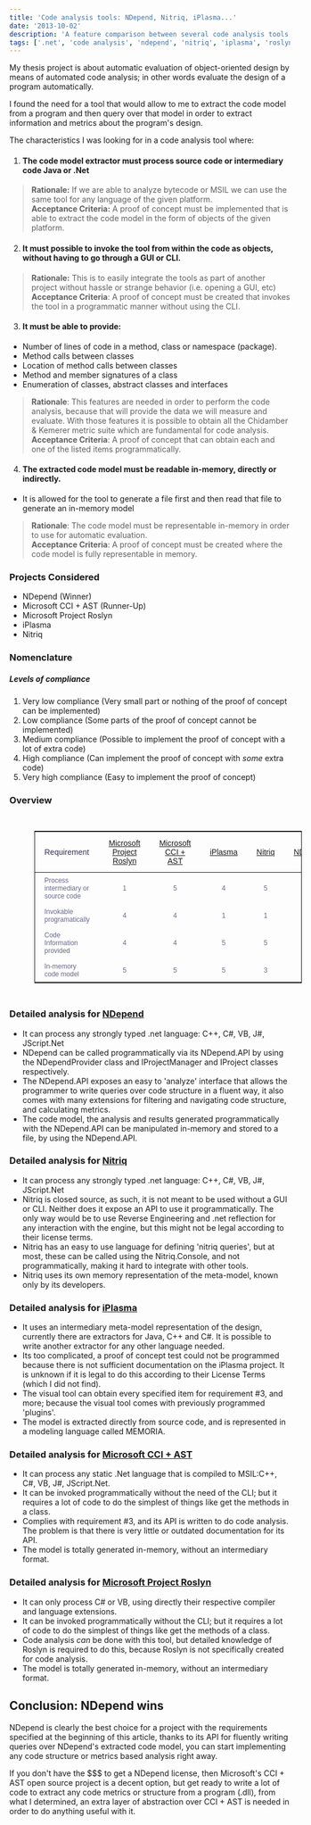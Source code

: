 ```yaml
---
title: 'Code analysis tools: NDepend, Nitriq, iPlasma...'
date: '2013-10-02'
description: 'A feature comparison between several code analysis tools available.'
tags: ['.net', 'code analysis', 'ndepend', 'nitriq', 'iplasma', 'roslyn', 'java', 'microsoft cci', 'microsoft cci ast']
---
```


My thesis project is about automatic evaluation of object-oriented design by means of automated code analysis; in other words evaluate the design of a program automatically. 

I found the need for a tool that would allow to me to extract the code model from a program and then query over that model in order to extract information and metrics about the program's design.

The characteristics I was looking for in a code analysis tool where:

1. #### The code model extractor must process source code or intermediary code Java or .Net
> **Rationale:** If we are able to analyze bytecode or MSIL we can use the same tool for any language of the given platform.  
> **Acceptance Criteria:** A proof of concept must be implemented that is able to extract the code model in the form of objects of the given platform.

2. #### It must possible to invoke the tool from within the code as objects, without having to go through a GUI or CLI.
> **Rationale:** This is to easily integrate the tools as part of another project without hassle or strange behavior (i.e. opening a GUI, etc)  
> **Acceptance Criteria**: A proof of concept must be created that invokes the tool in a programmatic manner without using the CLI.

3. #### It must be able to provide:
  - Number of lines of code in a method, class or namespace (package).
  - Method calls between classes
  - Location of method calls between classes
  - Method and member signatures of a class
  - Enumeration of classes, abstract classes and interfaces

  > **Rationale**: This features are needed in order to perform the code analysis, because that will provide the data we will measure and evaluate. With those features it is possible to obtain all the Chidamber & Kemerer metric suite which are fundamental for code analysis.  
  > **Acceptance Criteria**: A proof of concept that can obtain each and one of the listed items programmatically.

4. #### The extracted code model must be readable in-memory, directly or indirectly.
  - It is allowed for the tool to generate a file first and then read that file to generate an in-memory model

  > **Rationale**: The code model must be representable in-memory in order to use for automatic evaluation.  
  > **Acceptance Criteria**: A proof of concept must be created where the code model is fully representable in memory.

### Projects Considered

- NDepend (Winner)
- Microsoft CCI + AST (Runner-Up)
- Microsoft Project Roslyn
- iPlasma
- Nitriq

### Nomenclature

##### Levels of compliance

1. Very low compliance (Very small part or nothing of the proof of concept can be implemented)
2. Low compliance (Some parts of the proof of concept cannot be implemented)
3. Medium compliance (Possible to implement the proof of concept with a lot of extra code)
4. High compliance (Can implement the proof of concept with *some* extra code)
5. Very high compliance (Easy to implement the proof of concept)

### Overview

<style>

#newspaper-a
{
  font-family: "Lucida Sans Unicode", "Lucida Grande", Sans-Serif;
  font-size: 12px;
  margin: 45px;
  width: 480px;
  text-align: left;
  border-collapse: collapse;
  border: 1px solid #111;
}
#newspaper-a th
{
  padding: 12px 17px 12px 17px;
  font-weight: normal;
  font-size: 14px;
  color: #335;
  border-bottom: 1px dashed #111;
}
#newspaper-a td
{
  padding: 7px 17px 7px 17px;
  color: #668;
}
#newspaper-a tbody tr:hover td
{
  color: #335;
  background: #d0dafd;
}

</style>
<table id="newspaper-a">
<thead><tr>
<th>Requirement</th>
<th align="center"><a href="http://msdn.microsoft.com/en-us/vstudio/hh500769.aspx">Microsoft Project Roslyn</a></th>
<th align="center"><a href="http://cciast.codeplex.com/">Microsoft CCI + AST</a></th>
<th align="center"><a href="http://loose.upt.ro/reengineering/research/iplasma‎">iPlasma</a></th>
<th align="center"><a href="http://nitriq.com">Nitriq</a></th>
<th align="center"><a href="http://www.ndepend.com">NDepend*</a></th>
</tr></thead>
<tbody>
<tr>
<td>Process intermediary or source code </td>
<td align="center">1</td>
<td align="center">5</td>
<td align="center">4</td>
<td align="center">5</td>
<td align="center">5</td>
</tr>
<tr>
<td>Invokable programatically</td>
<td align="center">4</td>
<td align="center">4</td>
<td align="center">1</td>
<td align="center">1</td>
<td align="center">5</td>
</tr>
<tr>
<td>Code Information provided</td>
<td align="center">4</td>
<td align="center">4</td>
<td align="center">5</td>
<td align="center">5</td>
<td align="center">5</td>
</tr>
<tr>
<td>In-memory code model</td>
<td align="center">5</td>
<td align="center">5</td>
<td align="center">5</td>
<td align="center">3</td>
<td align="center">5</td>
</tr>
</tbody>
</table>

### Detailed analysis for [NDepend](http://www.ndepend.com)

- It can process any strongly typed .net language: C++, C#, VB, J#, JScript.Net
- NDepend can be called programmatically via its NDepend.API by using the NDependProvider class and IProjectManager and IProject classes respectively.
- The NDepend.API exposes an easy to 'analyze' interface that allows the programmer to write queries over code structure in a fluent way, it also comes with many extensions for filtering and navigating code structure, and calculating metrics.
- The code model, the analysis and results generated programmatically with the NDepend.API can be manipulated in-memory and stored to a file, by using the NDepend.API.


### Detailed analysis for [Nitriq](http://nitriq.com)

- It can process any strongly typed .net language: C++, C#, VB, J#, JScript.Net
- Nitriq is closed source, as such, it is not meant to be used without a GUI or CLI. Neither does it expose an API to use it programmatically. The only way would be to use Reverse Engineering and .net reflection for any interaction with the engine, but this might not be legal according to their license terms.
- Nitriq has an easy to use language for defining 'nitriq queries', but at most, these can be called using the Nitriq.Console, and not programmatically, making it hard to integrate with other tools.
- Nitriq uses its own memory representation of the meta-model, known only by its developers.

### Detailed analysis for [iPlasma](http://loose.upt.ro/reengineering/research/iplasma‎)

- It uses an intermediary meta-model representation of the design, currently there are extractors for Java, C++ and C#. It is possible to write another extractor for any other language needed.
- Its too complicated, a proof of concept test could not be programmed because there is not sufficient documentation on the iPlasma project. It is unknown if it is legal to do this according to their License Terms (which I did not find).
- The visual tool can obtain every specified item for requirement #3, and more; because the visual tool comes with previously programmed 'plugins'.
- The model is extracted directly from source code, and is represented in a modeling language called MEMORIA.

### Detailed analysis for [Microsoft CCI + AST](http://cciast.codeplex.com/)

- It can process any static .Net language that is compiled to MSIL:C++, C#, VB, J#, JScript.Net.
- It can be invoked programmatically without the need of the CLI; but it requires a lot of code to do the simplest of things like get the methods in a class.
- Complies with requirement #3, and its API is written to do code analysis. The problem is that there is very little or outdated documentation for its API.
- The model is totally generated in-memory, without an intermediary format.

### Detailed analysis for [Microsoft Project Roslyn](http://msdn.microsoft.com/en-us/vstudio/hh500769.aspx)

- It can only process C# or VB, using directly their respective compiler and language extensions.
- It can be invoked programmatically without the CLI; but it requires a lot of code to do the simplest of things like get the methods of a class.
- Code analysis *can* be done with this tool, but detailed knowledge of Roslyn is required to do this, because Roslyn is not specifically created for code analysis.
- The model is totally generated in-memory, without an intermediary format.


## Conclusion: NDepend wins

NDepend is clearly the best choice for a project with the requirements specified at the beginning of this article, thanks to its API for fluently writing queries over NDepend's extracted code model, you can start implementing any code structure or metrics based analysis right away.

If you don't have the $$$ to get a NDepend license, then Microsoft's CCI + AST open source project is a decent option, but get ready to write a lot of code to extract any code metrics or structure from a program (.dll), from what I determined, an extra layer of abstraction over CCI + AST is needed in order to do anything useful with it.